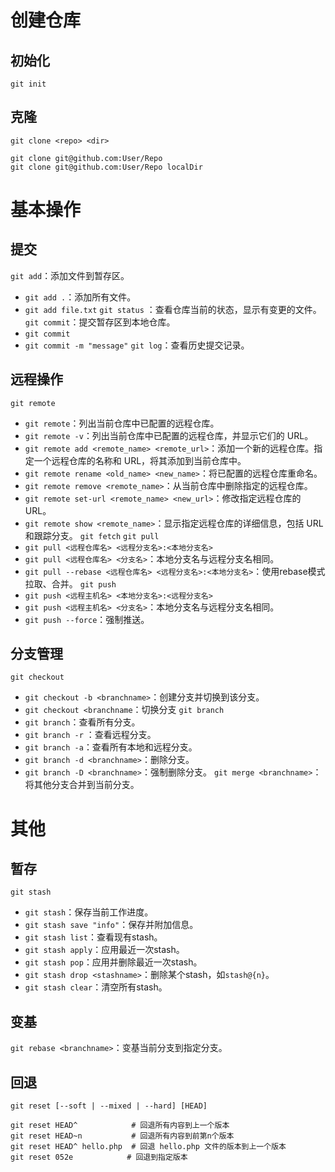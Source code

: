 # 创建仓库
## 初始化
`git init`
## 克隆
`git clone <repo> <dir>`
```
git clone git@github.com:User/Repo
git clone git@github.com:User/Repo localDir
```
# 基本操作
## 提交
`git add`：添加文件到暂存区。
- `git add .`：添加所有文件。
- `git add file.txt`
`git status` ：查看仓库当前的状态，显示有变更的文件。
`git commit`：提交暂存区到本地仓库。
- `git commit`
- `git commit -m "message"`
`git log`：查看历史提交记录。
## 远程操作
 `git remote`
- `git remote`：列出当前仓库中已配置的远程仓库。
- `git remote -v`：列出当前仓库中已配置的远程仓库，并显示它们的 URL。
- `git remote add <remote_name> <remote_url>`：添加一个新的远程仓库。指定一个远程仓库的名称和 URL，将其添加到当前仓库中。
- `git remote rename <old_name> <new_name>`：将已配置的远程仓库重命名。
- `git remote remove <remote_name>`：从当前仓库中删除指定的远程仓库。
- `git remote set-url <remote_name> <new_url>`：修改指定远程仓库的 URL。
- `git remote show <remote_name>`：显示指定远程仓库的详细信息，包括 URL 和跟踪分支。
`git fetch`
`git pull`
- `git pull <远程仓库名> <远程分支名>:<本地分支名>`
- `git pull <远程仓库名> <分支名>`：本地分支名与远程分支名相同。
- `git pull --rebase <远程仓库名> <远程分支名>:<本地分支名>`：使用rebase模式拉取、合并。
`git push`
- `git push <远程主机名> <本地分支名>:<远程分支名>`
- `git push <远程主机名> <分支名>`：本地分支名与远程分支名相同。
- `git push --force`：强制推送。
## 分支管理
`git checkout`
- `git checkout -b <branchname>`：创建分支并切换到该分支。
- `git checkout <branchname`：切换分支
`git branch`
- `git branch`：查看所有分支。
- `git branch -r` ：查看远程分支。
- `git branch -a`：查看所有本地和远程分支。
- `git branch -d <branchname>`：删除分支。
- `git branch -D <branchname>`：强制删除分支。
`git merge <branchname>`：将其他分支合并到当前分支。
# 其他
## 暂存
`git stash`
- `git stash`：保存当前工作进度。
- `git stash save "info"`：保存并附加信息。
- `git stash list`：查看现有stash。
- `git stash apply`：应用最近一次stash。
- `git stash pop`：应用并删除最近一次stash。
- `git stash drop <stashname>`：删除某个stash，如`stash@{n}`。
- `git stash clear`：清空所有stash。
## 变基
`git rebase <branchname>`：变基当前分支到指定分支。
## 回退
`git reset [--soft | --mixed | --hard] [HEAD]`
```
git reset HEAD^            # 回退所有内容到上一个版本
git reset HEAD~n           # 回退所有内容到前第n个版本
git reset HEAD^ hello.php  # 回退 hello.php 文件的版本到上一个版本
git reset 052e            # 回退到指定版本
```
